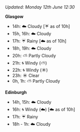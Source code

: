 *Updated: Monday 12th June 12:30*

**Glasgow**

* 14h: :cloud: Cloudy [:umbrella: as of 10h]
* 15h, 16h: :cloud: Cloudy
* 17h: :umbrella: Rainy [:cloud: as of 10h]
* 18h, 19h: :cloud: Cloudy
* 20h: :partly_sunny: Partly Cloudy
* 21h: :cyclone: Windy (:partly_sunny:)
* 22h: :cyclone: Windy (:sunny:)
* 23h: :sunny: Clear
* 0h, 1h: :partly_sunny: Partly Cloudy

**Edinburgh**

* 14h, 15h: :cloud: Cloudy
* 16h: :cyclone: Windy (:cloud:) [:cloud: as of 10h]
* 17h: :umbrella: Rainy
* 18h - 1h: :cloud: Cloudy
